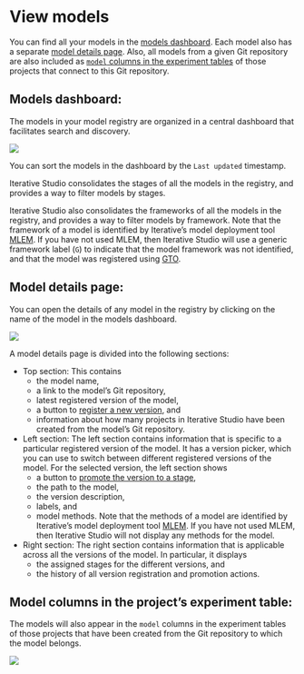 # View models

You can find all your models in the [models dashboard](#models-dashboard). Each
model also has a separate [model details page](#model-details-page). Also, all
models from a given Git repository are also included as
[`model` columns in the experiment tables](#model-columns-in-the-projects-experiment-table)
of those projects that connect to this Git repository.

## Models dashboard:

The models in your model registry are organized in a central dashboard that
facilitates search and discovery.

![](https://static.iterative.ai/img/studio/models-dashboard.png)

You can sort the models in the dashboard by the `Last updated` timestamp.

Iterative Studio consolidates the stages of all the models in the registry, and
provides a way to filter models by stages.

Iterative Studio also consolidates the frameworks of all the models in the
registry, and provides a way to filter models by framework. Note that the
framework of a model is identified by Iterative’s model deployment tool [MLEM].
If you have not used MLEM, then Iterative Studio will use a generic framework
label (`G`) to indicate that the model framework was not identified, and that
the model was registered using [GTO].

## Model details page:

You can open the details of any model in the registry by clicking on the name of
the model in the models dashboard.

![](https://static.iterative.ai/img/studio/model-details-page.png)

A model details page is divided into the following sections:

- Top section: This contains
  - the model name,
  - a link to the model’s Git repository,
  - latest registered version of the model,
  - a button to
    [register a new version](/doc/studio/user-guide/model-registry/version-models),
    and
  - information about how many projects in Iterative Studio have been created
    from the model’s Git repository.
- Left section: The left section contains information that is specific to a
  particular registered version of the model. It has a version picker, which you
  can use to switch between different registered versions of the model. For the
  selected version, the left section shows
  - a button to
    [promote the version to a stage](/doc/studio/user-guide/model-registry/promote-models),
  - the path to the model,
  - the version description,
  - labels, and
  - model methods. Note that the methods of a model are identified by
    Iterative’s model deployment tool [MLEM]. If you have not used MLEM, then
    Iterative Studio will not display any methods for the model.
- Right section: The right section contains information that is applicable
  across all the versions of the model. In particular, it displays
  - the assigned stages for the different versions, and
  - the history of all version registration and promotion actions.

## Model columns in the project’s experiment table:

The models will also appear in the `model` columns in the experiment tables of
those projects that have been created from the Git repository to which the model
belongs.

![](https://static.iterative.ai/img/studio/model-columns-in-experiment-table.png)

[mlem]: https://mlem.ai/
[gto]: https://github.com/iterative/gto
